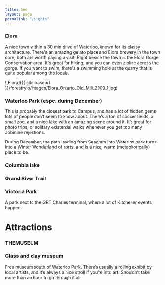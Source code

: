 ```yaml
---
title: See
layout: page
permalink: "/sights"
---
```


### Elora
A nice town within a 30 min drive of Waterloo, known for its classy architecture. There's an amazing gelato place and Elora brewery in the town core, both are worth paying a visit! Right beside the town is the Elora Gorge Conservation area. It's great for hiking, and you can even zipline across the gorge. If you want to swim, there's a swimming hole at the quarry that is quite popular among the locals.

![Elora]({{ site.baseurl }}/forestryio/images/Elora_Ontario_Old_Mill_2009_1.jpg)

### Waterloo Park (espc. during December)
This is probably the closest park to Campus, and has a lot of hidden gems lots of people don’t seem to know about. There’s a ton of soccer fields, a small zoo, and a nice lake with an amazing scene around it. It’s great for photo trips, or solitary existential walks whenever you get too many Jobmine rejections.

During December, the path leading from Seagram into Waterloo park turns into a Winter Wonderland of sorts, and is a nice, warm (metaphorically) place to be.

### Columbia lake

### Grand River Trail

### Victoria Park
A park next to the GRT Charles terminal, where a lot of Kitchener events happen.

# Attractions

### THEMUSEUM

### Glass and clay museum
Free museum south of Waterloo Park. There’s usually a rolling exhibit by local artists, and it’s always a nice stroll if you’re into art. Shouldn’t take more than an hour to go through it all.